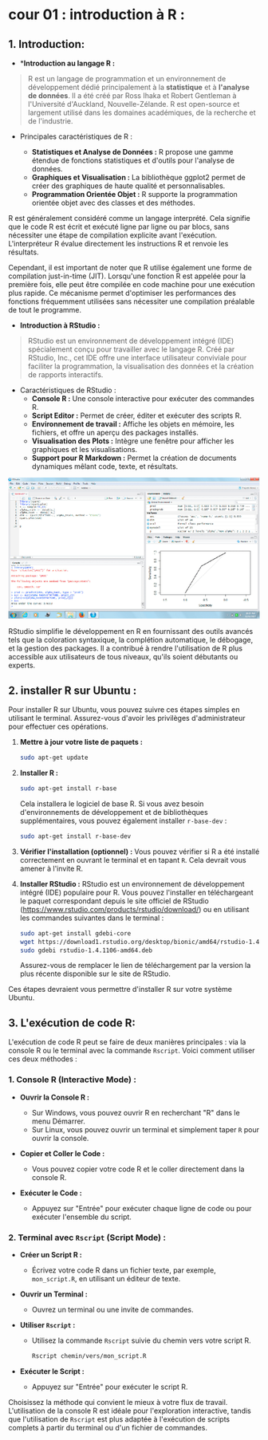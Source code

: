 # cour 01 : **introduction à R :**

## 1. **Introduction:**

- ***Introduction au langage R :**

>R est un langage de programmation et un environnement de développement dédié principalement à la **statistique** et à **l'analyse de données**. Il a été créé par Ross Ihaka et Robert Gentleman à l'Université d'Auckland, Nouvelle-Zélande. R est open-source et largement utilisé dans les domaines académiques, de la recherche et de l'industrie.

- Principales caractéristiques de R :

   - **Statistiques et Analyse de Données :** R propose une gamme étendue de fonctions statistiques et d'outils pour l'analyse de données.
   - **Graphiques et Visualisation :** La bibliothèque ggplot2 permet de créer des graphiques de haute qualité et personnalisables.
   - **Programmation Orientée Objet :** R supporte la programmation orientée objet avec des classes et des méthodes.


R est généralement considéré comme un langage interprété. Cela signifie que le code R est écrit et exécuté ligne par ligne ou par blocs, sans nécessiter une étape de compilation explicite avant l'exécution. L'interpréteur R évalue directement les instructions R et renvoie les résultats.

Cependant, il est important de noter que R utilise également une forme de compilation just-in-time (JIT). Lorsqu'une fonction R est appelée pour la première fois, elle peut être compilée en code machine pour une exécution plus rapide. Ce mécanisme permet d'optimiser les performances des fonctions fréquemment utilisées sans nécessiter une compilation préalable de tout le programme.


- **Introduction à RStudio :**

>RStudio est un environnement de développement intégré (IDE) spécialement conçu pour travailler avec le langage R. Créé par RStudio, Inc., cet IDE offre une interface utilisateur conviviale pour faciliter la programmation, la visualisation des données et la création de rapports interactifs.

- Caractéristiques de RStudio :
   - **Console R :** Une console interactive pour exécuter des commandes R.
   - **Script Editor :** Permet de créer, éditer et exécuter des scripts R.
   - **Environnement de travail :** Affiche les objets en mémoire, les fichiers, et offre un aperçu des packages installés.
   - **Visualisation des Plots :** Intègre une fenêtre pour afficher les graphiques et les visualisations.
   - **Support pour R Markdown :** Permet la création de documents dynamiques mêlant code, texte, et résultats.

![images](images/Rstd.png)

RStudio simplifie le développement en R en fournissant des outils avancés tels que la coloration syntaxique, la complétion automatique, le débogage, et la gestion des packages. Il a contribué à rendre l'utilisation de R plus accessible aux utilisateurs de tous niveaux, qu'ils soient débutants ou experts.

## 2. **installer R sur Ubuntu :**

Pour installer R sur Ubuntu, vous pouvez suivre ces étapes simples en utilisant le terminal. Assurez-vous d'avoir les privilèges d'administrateur pour effectuer ces opérations.

1. **Mettre à jour votre liste de paquets :**
   ```bash
   sudo apt-get update
   ```

2. **Installer R :**
   ```bash
   sudo apt-get install r-base
   ```

   Cela installera le logiciel de base R. Si vous avez besoin d'environnements de développement et de bibliothèques supplémentaires, vous pouvez également installer `r-base-dev` :
   ```bash
   sudo apt-get install r-base-dev
   ```

3. **Vérifier l'installation (optionnel) :**
   Vous pouvez vérifier si R a été installé correctement en ouvrant le terminal et en tapant `R`. Cela devrait vous amener à l'invite R.

4. **Installer RStudio :**
   RStudio est un environnement de développement intégré (IDE) populaire pour R. Vous pouvez l'installer en téléchargeant le paquet correspondant depuis le site officiel de RStudio (https://www.rstudio.com/products/rstudio/download/) ou en utilisant les commandes suivantes dans le terminal :
   ```bash
   sudo apt-get install gdebi-core
   wget https://download1.rstudio.org/desktop/bionic/amd64/rstudio-1.4.1106-amd64.deb
   sudo gdebi rstudio-1.4.1106-amd64.deb
   ```

   Assurez-vous de remplacer le lien de téléchargement par la version la plus récente disponible sur le site de RStudio.

Ces étapes devraient vous permettre d'installer R sur votre système Ubuntu.




##  3. **L'exécution de code R:**

L'exécution de code R peut se faire de deux manières principales : via la console R ou le terminal avec la commande `Rscript`. Voici comment utiliser ces deux méthodes :

### 1. Console R (Interactive Mode) :

- **Ouvrir la Console R :**
  - Sur Windows, vous pouvez ouvrir R en recherchant "R" dans le menu Démarrer.
  - Sur Linux, vous pouvez ouvrir un terminal et simplement taper `R` pour ouvrir la console.

- **Copier et Coller le Code :**
  - Vous pouvez copier votre code R et le coller directement dans la console R.

- **Exécuter le Code :**
  - Appuyez sur "Entrée" pour exécuter chaque ligne de code ou pour exécuter l'ensemble du script.

### 2. Terminal avec `Rscript` (Script Mode) :

- **Créer un Script R :**
  - Écrivez votre code R dans un fichier texte, par exemple, `mon_script.R`, en utilisant un éditeur de texte.

- **Ouvrir un Terminal :**
  - Ouvrez un terminal ou une invite de commandes.

- **Utiliser `Rscript` :**
  - Utilisez la commande `Rscript` suivie du chemin vers votre script R.
    ```bash
    Rscript chemin/vers/mon_script.R
    ```

- **Exécuter le Script :**
  - Appuyez sur "Entrée" pour exécuter le script R.

Choisissez la méthode qui convient le mieux à votre flux de travail. L'utilisation de la console R est idéale pour l'exploration interactive, tandis que l'utilisation de `Rscript` est plus adaptée à l'exécution de scripts complets à partir du terminal ou d'un fichier de commandes.


